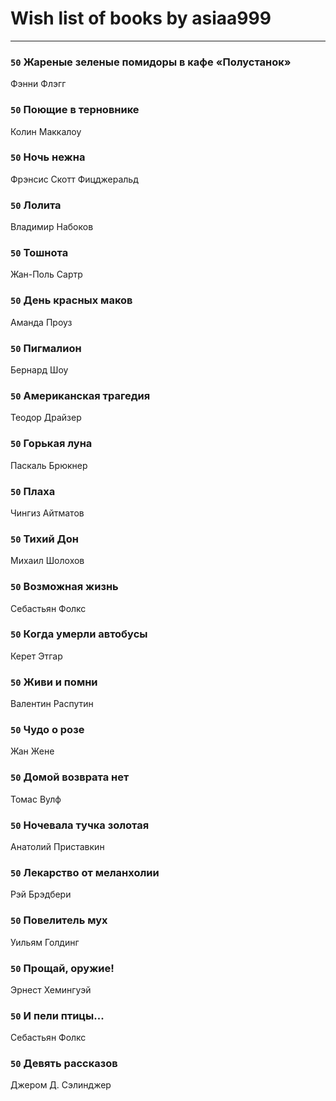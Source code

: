 # Wish list of books by asiaa999
---

### `50` Жареные зеленые помидоры в кафе «Полустанок»
Фэнни Флэгг

### `50` Поющие в терновнике
Колин Маккалоу

### `50` Ночь нежна
Фрэнсис Скотт Фицджеральд

### `50` Лолита
Владимир Набоков

### `50` Тошнота
Жан-Поль Сартр

### `50` День красных маков
Аманда Проуз

### `50` Пигмалион
Бернард Шоу

### `50` Американская трагедия
Теодор Драйзер

### `50` Горькая луна
Паскаль Брюкнер

### `50` Плаха
Чингиз Айтматов

### `50` Тихий Дон
Михаил Шолохов

### `50` Возможная жизнь
Себастьян Фолкс

### `50` Когда умерли автобусы
Керет Этгар

### `50` Живи и помни
Валентин  Распутин

### `50` Чудо о розе
Жан Жене

### `50` Домой возврата нет
Томас Вулф

### `50` Ночевала тучка золотая
Анатолий Приставкин

### `50` Лекарство от меланхолии
Рэй Брэдбери

### `50` Повелитель мух
Уильям Голдинг

### `50` Прощай, оружие!
Эрнест Хемингуэй

### `50` И пели птицы...
Себастьян Фолкс

### `50` Девять рассказов
Джером Д. Сэлинджер

